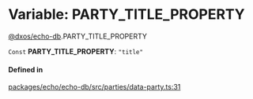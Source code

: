 # Variable: PARTY\_TITLE\_PROPERTY

[@dxos/echo-db](../modules/dxos_echo_db.md).PARTY_TITLE_PROPERTY

 `Const` **PARTY\_TITLE\_PROPERTY**: ``"title"``

#### Defined in

[packages/echo/echo-db/src/parties/data-party.ts:31](https://github.com/dxos/dxos/blob/main/packages/echo/echo-db/src/parties/data-party.ts#L31)
